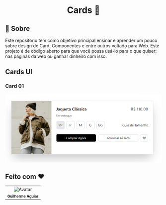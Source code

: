 <h1 align = "center"> Cards 🚀</h1>
  
## :page_facing_up: Sobre
Este repositorio tem como objetivo principal ensinar e aprender um pouco sobre design de Card, Componentes e entre outros voltado para Web. Este projeto é de código aberto para que você possa usá-lo para o que quiser: nas páginas da web ou ganhar dinheiro com isso.



## Cards UI
<h3>Card 01</h3>
<img src="https://raw.githubusercontent.com/kadeguilherme/UI-Clone/master/icons/print-card01.png" alt="Card-01">

## Feito com ❤

  <table >
    <td align= 'center'>
      <a hrfe= '#'>
         <img src="https://avatars.githubusercontent.com/u/42500464?s=400&u=a049264c93bfb80260b09e275b9e83430e4218c2&v=4" width="100px;" alt="Avatar"/><br>
        <sub>
          <b>Guilherme Aguiar </b>
        </sub>
  </table>
